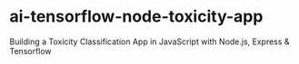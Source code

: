 # ai-tensorflow-node-toxicity-app
Building a Toxicity Classification App in JavaScript with Node.js, Express &amp; Tensorflow

